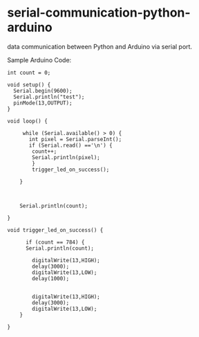 # serial-communication-python-arduino
data communication between Python and Arduino via serial port.

Sample Arduino Code:
```
int count = 0;

void setup() {
  Serial.begin(9600);
  Serial.println("test");
  pinMode(13,OUTPUT);
}

void loop() {

     while (Serial.available() > 0) {
       int pixel = Serial.parseInt();
       if (Serial.read() =='\n') {
        count++;
        Serial.println(pixel);
        }
        trigger_led_on_success();

    }



    Serial.println(count);

} 

void trigger_led_on_success() {

      if (count == 784) {
      Serial.println(count);

        digitalWrite(13,HIGH);
        delay(3000);
        digitalWrite(13,LOW);
        delay(1000);

        
        digitalWrite(13,HIGH);
        delay(3000);
        digitalWrite(13,LOW);
    }

}
```
